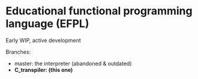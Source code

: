 # Educational functional programming language (EFPL)

Early WIP, active development

Branches:
- master: the interpreter (abandoned & outdated)
- **C_transpiler: (this one)**

